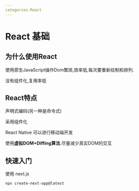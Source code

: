 ```yaml
---
categories:React
---
```


# React 基础

## 为什么使用React

使用原生JavaScript操作Dom繁琐,效率低,每次要重新绘制和排列.

没有组件化,复用率低

## React特点

声明式编码(另一种是命令式)

采用组件化

React Native 可以进行移动端开发

使用**虚拟DOM+Diffing算法**.尽量减少真实DOM的交互

## 快速入门

使用 next.js

`npx create-next-app@latest`

